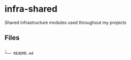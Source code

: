 # infra-shared 
Shared infrastructure modules used throughout my projects

## Files
    .
    └── README.md
